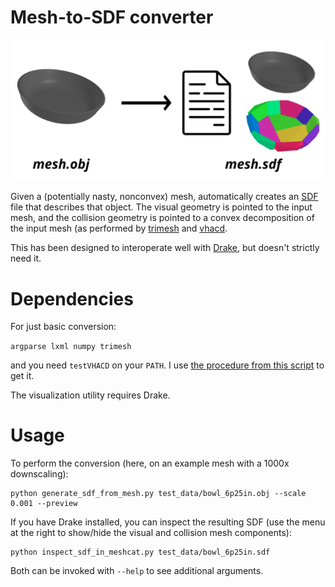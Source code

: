 # Mesh-to-SDF converter

![Convex decomp example](test_data/decomp_example.png)

Given a (potentially nasty, nonconvex) mesh, automatically creates an [SDF](http://sdformat.org/) file that describes that object. The visual geometry is pointed to the input mesh, and the collision geometry is pointed to a convex decomposition of the input mesh (as performed by [trimesh](https://github.com/mikedh/trimesh/) and [vhacd](https://github.com/kmammou/v-hacd/).

This has been designed to interoperate well with [Drake](drake.mit.edu), but doesn't strictly need it.

# Dependencies

For just basic conversion:

```argparse lxml numpy trimesh```

and you need `testVHACD` on your `PATH`. I use [the procedure from this script](https://github.com/mikedh/trimesh/blob/main/docker/builds/vhacd.bash) to get it.

The visualization utility requires Drake.

# Usage
To perform the conversion (here, on an example mesh with a 1000x downscaling):

```
python generate_sdf_from_mesh.py test_data/bowl_6p25in.obj --scale 0.001 --preview
```

If you have Drake installed, you can inspect the resulting SDF (use the menu at the right to show/hide the visual and collision mesh components):

```
python inspect_sdf_in_meshcat.py test_data/bowl_6p25in.sdf
```

Both can be invoked with `--help` to see additional arguments.
